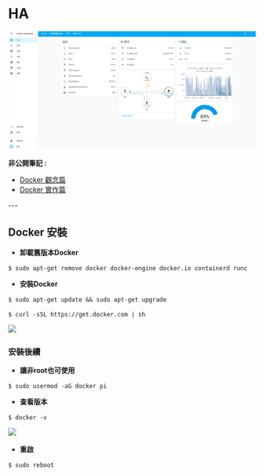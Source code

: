 # HA
![homeassistant](./readmeImg/homeassistant.png)

<b>非公開筆記 : </b>
<ul>
  <li><a href="https://hackmd.io/KGeOe7OfSJSMwnYqckX34w">Docker 觀念篇</a></li>
  <li><a href="https://hackmd.io/gIsnpqEmQAuCRYOTGBoZFw">Docker 實作篇</a></li>
</ul>
---

## Docker 安裝
* <b>卸載舊版本Docker</b>
```
$ sudo apt-get remove docker docker-engine docker.io containerd runc
```

* <b>安裝Docker</b>
```
$ sudo apt-get update && sudo apt-get upgrade
```

```
$ curl -sSL https://get.docker.com | sh​
```
![](https://i.imgur.com/yVi6DDW.png)


### 安裝後續
* <b>讓非root也可使用</b>
```
$ sudo usermod -aG docker pi
```

* <b>查看版本</b>
```
$ docker -v
```
![](https://i.imgur.com/en9hNiG.png)


* <b>重啟</b>
```
$ sudo reboot
```
